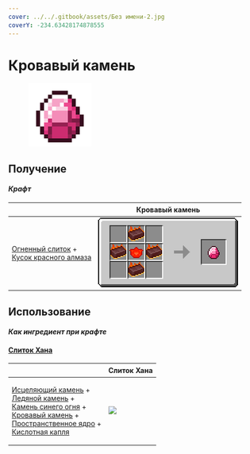```yaml
---
cover: ../../.gitbook/assets/Без имени-2.jpg
coverY: -234.63428174878555
---
```


# Кровавый камень

<figure><img src="../../.gitbook/assets/bloodgem_128.png" alt=""><figcaption></figcaption></figure>

## Получение

#### _Крафт_

| ㅤ                                                                                                                   |  Кровавый камень                        |
| ------------------------------------------------------------------------------------------------------------------- | --------------------------------------- |
| <p><a href="fireite_ingot.md">Огненный слиток</a> +<br><a href="red_diamond_chunk.md">Кусок красного алмаза</a></p> | ![](../../.gitbook/assets/bloodgem.png) |

## Использование

#### _Как ингредиент при крафте_

#### [Слиток Хана](red_aurum_ingot.md)

| ㅤ                                                                                                                                                                                                                                                                                                                   |  Слиток Хана                                     |
| ------------------------------------------------------------------------------------------------------------------------------------------------------------------------------------------------------------------------------------------------------------------------------------------------------------------- | ------------------------------------------------ |
| <p><a href="healing_stone.md">Исцеляющий камень</a> +<br><a href="ice_stone.md">Ледяной камень</a> +<br><a href="bluefire_stone.md">Камень синего огня</a> +<br><a href="bloodgem.md">Кровавый камень</a> +<br><a href="spawner_seeker.md">Пространственное ядро</a> +<br><a href="acid.md">Кислотная капля</a></p> | ![](../../.gitbook/assets/red\_aurum\_ingot.png) |

